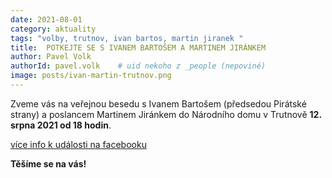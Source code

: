 ```yaml
---
date: 2021-08-01
category: aktuality
tags: "volby, trutnov, ivan bartos, martin jiranek "
title:  POTKEJTE SE S IVANEM BARTOŠEM A MARTINEM JIRÁNKEM
author: Pavel Volk
authorId: pavel.volk    # uid nekoho z _people (nepoviné)
image: posts/ivan-martin-trutnov.png
---
```


Zveme vás na veřejnou besedu s Ivanem Bartošem (předsedou Pirátské strany) a poslancem Martinem Jiránkem do Národního domu v Trutnově **12. srpna 2021 od 18 hodin**.

[více info k události na facebooku](https://www.facebook.com/events/540927690392527?ref=newsfeed)

**Těšíme se na vás!**   

